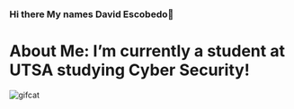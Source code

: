 ### Hi there My names David Escobedo👋

# About Me: I’m currently a student at UTSA studying Cyber Security!

![gifcat](https://user-images.githubusercontent.com/116599566/206862240-1195e878-9f8b-4b12-93e1-fc386336d45d.gif)
